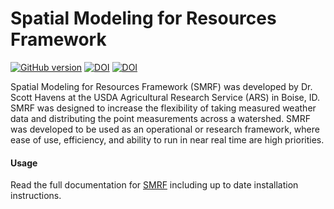 # Spatial Modeling for Resources Framework

[![GitHub version](https://badge.fury.io/gh/USDA-ARS-NWRC%2Fsmrf.svg)](https://badge.fury.io/gh/USDA-ARS-NWRC%2Fsmrf)
[![DOI](https://zenodo.org/badge/DOI/10.5281/zenodo.898158.svg)](https://doi.org/10.5281/zenodo.898158)
[![DOI](https://readthedocs.org/projects/smrf/badge/)](https://smrf.readthedocs.io)


Spatial Modeling for Resources Framework (SMRF) was developed by Dr. Scott Havens at
the USDA Agricultural Research Service (ARS) in Boise, ID. SMRF was designed to
increase the flexibility of taking measured weather data and distributing
the point measurements across a watershed. SMRF was developed to be used as an
operational or research framework, where ease of use, efficiency, and ability to
run in near real time are high priorities.

#### Usage 
Read the full documentation for [SMRF](https://smrf.readthedocs.io) including up to
date installation instructions.
